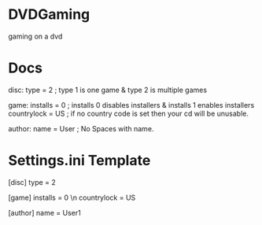 # DVDGaming

gaming on a dvd

# Docs
disc:
type = 2 ; type 1 is one game & type 2 is multiple games

game:
installs = 0 ; installs 0 disables installers & installs 1 enables installers
countrylock = US ; if no country code is set then your cd will be unusable.

author:
name = User ; No Spaces with name.

# Settings.ini Template
[disc] 
type = 2

[game] 
installs = 0 \n
countrylock = US

[author] 
name = User1
